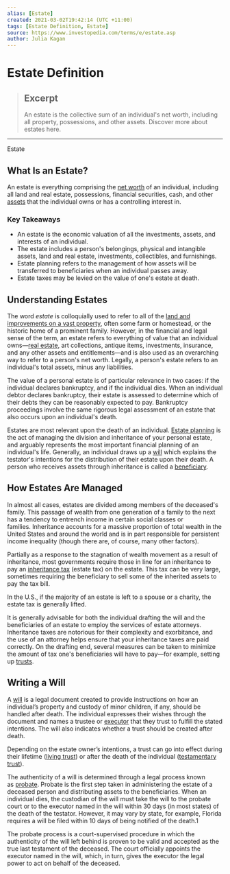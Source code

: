 ```yaml
---
alias: [Estate]
created: 2021-03-02T19:42:14 (UTC +11:00)
tags: [Estate Definition, Estate]
source: https://www.investopedia.com/terms/e/estate.asp
author: Julia Kagan
---
```


# Estate Definition

> ## Excerpt
> An estate is the collective sum of an individual's net worth, including all property, possessions, and other assets. Discover more about estates here.

---

Estate
## What Is an Estate?

An estate is everything comprising the [net worth](https://www.investopedia.com/terms/n/networth.asp) of an individual, including all land and real estate, possessions, financial securities, cash, and other [assets](https://www.investopedia.com/terms/a/asset.asp) that the individual owns or has a controlling interest in.

### Key Takeaways

-   An estate is the economic valuation of all the investments, assets, and interests of an individual.
-   The estate includes a person's belongings, physical and intangible assets, land and real estate, investments, collectibles, and furnishings.
-   Estate planning refers to the management of how assets will be transferred to beneficiaries when an individual passes away.
-   Estate taxes may be levied on the value of one's estate at death.

## Understanding Estates

The word _estate_ is colloquially used to refer to all of the [land and improvements on a vast property](https://www.investopedia.com/financial-edge/1012/3-of-the-most-lucrative-land-deals-in-history.aspx), often some farm or homestead, or the historic home of a prominent family. However, in the financial and legal sense of the term, an estate refers to everything of value that an individual owns—[real estate](https://www.investopedia.com/terms/r/realestate.asp), art collections, antique items, investments, insurance, and any other assets and entitlements—and is also used as an overarching way to refer to a person's net worth. Legally, a person's estate refers to an individual's total assets, minus any liabilities.

The value of a personal estate is of particular relevance in two cases: if the individual declares bankruptcy, and if the individual dies. When an individual debtor declares bankruptcy, their estate is assessed to determine which of their debts they can be reasonably expected to pay. Bankruptcy proceedings involve the same rigorous legal assessment of an estate that also occurs upon an individual's death.

Estates are most relevant upon the death of an individual. [Estate planning](https://www.investopedia.com/terms/e/estateplanning.asp) is the act of managing the division and inheritance of your personal estate, and arguably represents the most important financial planning of an individual's life. Generally, an individual draws up a [will](https://www.investopedia.com/best-online-will-makers-4843732) which explains the testator's intentions for the distribution of their estate upon their death. A person who receives assets through inheritance is called a [beneficiary](https://www.investopedia.com/terms/b/beneficiary.asp). 

## How Estates Are Managed

In almost all cases, estates are divided among members of the deceased's family. This passage of wealth from one generation of a family to the next has a tendency to entrench income in certain social classes or families. Inheritance accounts for a massive proportion of total wealth in the United States and around the world and is in part responsible for persistent income inequality (though there are, of course, many other factors).

Partially as a response to the stagnation of wealth movement as a result of inheritance, most governments require those in line for an inheritance to pay an [inheritance tax](https://www.investopedia.com/terms/i/inheritancetax.asp) (estate tax) on the estate. This tax can be very large, sometimes requiring the beneficiary to sell some of the inherited assets to pay the tax bill.

In the U.S., if the majority of an estate is left to a spouse or a charity, the estate tax is generally lifted.

It is generally advisable for both the individual drafting the will and the beneficiaries of an estate to employ the services of estate attorneys. Inheritance taxes are notorious for their complexity and exorbitance, and the use of an attorney helps ensure that your inheritance taxes are paid correctly. On the drafting end, several measures can be taken to minimize the amount of tax one's beneficiaries will have to pay—for example, setting up [trusts](https://www.investopedia.com/terms/t/trust.asp).

## Writing a Will

A [will](https://www.investopedia.com/terms/w/will.asp) is a legal document created to provide instructions on how an individual’s property and custody of minor children, if any, should be handled after death. The individual expresses their wishes through the document and names a trustee or [executor](https://www.investopedia.com/terms/e/executor.asp) that they trust to fulfill the stated intentions. The will also indicates whether a trust should be created after death.

Depending on the estate owner’s intentions, a trust can go into effect during their lifetime ([living trust](https://www.investopedia.com/terms/l/living-trust.asp)) or after the death of the individual ([testamentary trust](https://www.investopedia.com/terms/t/testamentarytrust.asp)).

The authenticity of a will is determined through a legal process known as [probate](https://www.investopedia.com/terms/p/probate.asp). Probate is the first step taken in administering the estate of a deceased person and distributing assets to the beneficiaries. When an individual dies, the custodian of the will must take the will to the probate court or to the executor named in the will within 30 days (in most states) of the death of the testator. However, it may vary by state, for example, Florida requires a will be filed within 10 days of being notified of the death.1

The probate process is a court-supervised procedure in which the authenticity of the will left behind is proven to be valid and accepted as the true last testament of the deceased. The court officially appoints the executor named in the will, which, in turn, gives the executor the legal power to act on behalf of the deceased.
